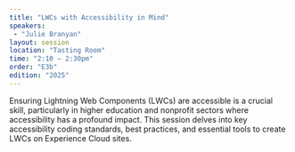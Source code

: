 ```yaml
---
title: "LWCs with Accessibility in Mind"
speakers:
 - "Julie Branyan"
layout: session
location: "Tasting Room"
time: "2:10 — 2:30pm"
order: "E3b"
edition: "2025"
---
```


Ensuring Lightning Web Components (LWCs) are accessible is a crucial skill, particularly in higher education and nonprofit sectors where accessibility has a profound impact. This session delves into key accessibility coding standards, best practices, and essential tools to create LWCs on Experience Cloud sites.